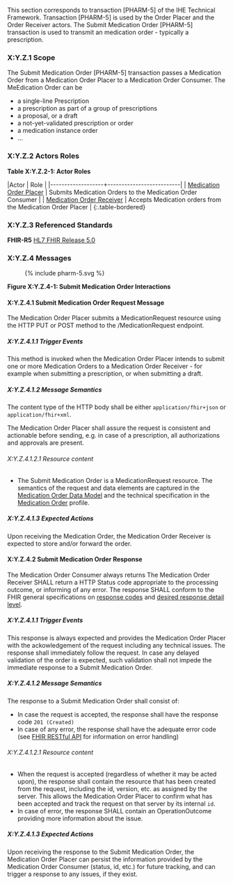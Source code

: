 This section corresponds to transaction [PHARM-5] of the IHE Technical Framework. Transaction [PHARM-5] is used by the Order Placer and the Order Receiver actors. The Submit Medication Order [PHARM-5] transaction is used to transmit an medication order - typically a prescription.

### X:Y.Z.1 Scope

The Submit Medication Order [PHARM-5] transaction passes a Medication Order from a Medication Order Placer to a Medication Order Consumer. The MeEdication Order can be 
* a single-line Prescription
* a prescription as part of a group of prescriptions
* a proposal, or a draft
* a not-yet-validated prescription or order
* a medication instance order
* ...

### X:Y.Z.2 Actors Roles

**Table X:Y.Z.2-1: Actor Roles**

|Actor | Role |
|-------------------+--------------------------|
| [Medication Order Placer](actors_and_transactions.html#order-placer)    | Submits Medication Orders to the Medication Order Consumer |
| [Medication Order Receiver](actors_and_transactions.html#order-receiver) | Accepts Medication orders from the Medication Order Placer |
{:.table-bordered}

### X:Y.Z.3 Referenced Standards

**FHIR-R5** [HL7 FHIR Release 5.0](http://www.hl7.org/FHIR/R5)

### X:Y.Z.4 Messages

<figure>
{% include pharm-5.svg %}
</figure>


**Figure X:Y.Z.4-1: Submit Medication Order Interactions**

#### X:Y.Z.4.1 Submit Medication Order Request Message
The Medication Order Placer submits a MedicationRequest resource using the HTTP PUT or POST method to the /MedicationRequest endpoint.

##### X:Y.Z.4.1.1 Trigger Events

This method is invoked when the Medication Order Placer intends to submit one or more Medication Orders to a Medication Order Receiver - for example when submitting a prescription, or when submitting a draft. 

##### X:Y.Z.4.1.2 Message Semantics

The content type of the HTTP body shall be either `application/fhir+json` or `application/fhir+xml`.

The Medication Order Placer shall assure the request is consistent and actionable before sending, e.g. in case of a prescription, all authorizations and approvals are present.  

###### X:Y.Z.4.1.2.1 Resource content

* The Submit Medication Order is a MedicationRequest resource.
The semantics of the request and data elements are captured in the [Medication Order Data Model](StructureDefinition-IHEMedicationOrderModel.html) and the technical specification in the [Medication Order](StructureDefinition-IHEMedicationOrder.html) profile.


##### X:Y.Z.4.1.3 Expected Actions
Upon receiving the Medication Order, the Medication Order Receiver is expected to store and/or forward the order.



#### X:Y.Z.4.2 Submit Medication Order Response
The Medication Order Consumer always returns 
The Medication Order Receiver SHALL return a HTTP Status code appropriate to the processing outcome, or informing of any error. 
The response SHALL conform to the FHIR general specifications on [response codes](https://build.fhir.org/http.html#Status-Codes) and [desired response detail level](https://build.fhir.org/http.html#ops). 

##### X:Y.Z.4.1.1 Trigger Events

This response is always expected and provides the Medication Order Placer with the ackowledgement of the request including any technical issues.
The response shall immediately follow the request.
In case any delayed validation of the order is expected, such validation shall not impede the immediate response to a Submit Medication Order.


##### X:Y.Z.4.1.2 Message Semantics

The response to a Submit Medication Order shall consist of:
* In case the request is accepted, the response shall have the response code `201 (Created)`
* In case of any error, the response shall have the adequate error code (see [FHIR RESTful API](https://hl7.org/fhir/R5/http.html) for information on error handling)


###### X:Y.Z.4.1.2.1 Resource content

* When the request is accepted (regardless of whether it may be acted upon), the response shall contain the resource that has been created from the request, including the id, version, etc. as assigned by the server. This allows the Medication Order Placer to confirm what has been accepted and track the request on that server by its internal `id`.
* In case of error, the response SHALL contain an OperationOutcome providing more information about the issue.

##### X:Y.Z.4.1.3 Expected Actions
Upon receiving the response to the Submit Medication Order, the Medication Order Placer can persist the information provided by the Medication Order Consumer (status, id, etc.) for future tracking, and can trigger a response to any issues, if they exist.
